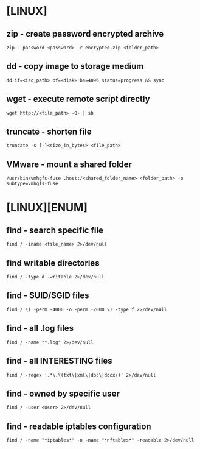 # [LINUX]

## zip - create password encrypted archive
```
zip --password <password> -r encrypted.zip <folder_path>
```

## dd - copy image to storage medium
```
dd if=<iso_path> of=<disk> bs=4096 status=progress && sync
```

## wget - execute remote script directly
```
wget http://<file_path> -O- | sh
```

## truncate - shorten file
```
truncate -s [-]<size_in_bytes> <file_path>
```

## VMware - mount a shared folder
```
/usr/bin/vmhgfs-fuse .host:/<shared_folder_name> <folder_path> -o subtype=vmhgfs-fuse 
```


# [LINUX][ENUM]

## find - search specific file
```
find / -iname <file_name> 2>/dev/null
```

## find writable directories
```
find / -type d -writable 2>/dev/null 
```

## find - SUID/SGID files
```
find / \( -perm -4000 -o -perm -2000 \) -type f 2>/dev/null
```

## find - all .log files
```
find / -name "*.log" 2>/dev/null
```

## find - all INTERESTING files
```
find / -regex '.*\.\(txt\|xml\|doc\|docx\)' 2>/dev/null
```

## find - owned by specific user
```
find / -user <user> 2>/dev/null
```

## find - readable iptables configuration
```
find / -name "*iptables*" -o -name "*nftables*" -readable 2>/dev/null
```

